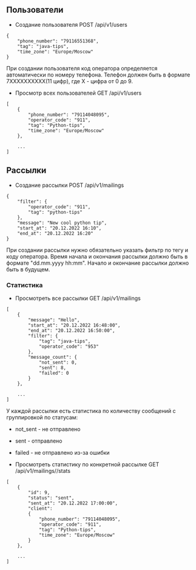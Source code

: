 ## Пользователи
- Создание пользователя
POST /api/v1/users
```
{
    "phone_number": "79116551368",
    "tag": "java-tips",
    "time_zone": "Europe/Moscow"
}
```
При создании пользователя код оператора определяется автоматически по номеру телефона.
Телефон должен быть в формате 7XXXXXXXXXX(11 цифр), где X - цифра от 0 до 9.

- Просмотр всех пользователей
GET /api/v1/users
```
[
    {
        "phone_number": "79114048095",
        "operator_code": "911",
        "tag": "Python-tips",
        "time_zone": "Europe/Moscow"
    },
    
    ...
]
```
## Рассылки
- Создание рассылки
POST /api/v1/mailings
```
{
    "filter": {
        "operator_code": "911",
        "tag": "python-tips"
    },
    "message": "New cool python tip",
    "start_at": "20.12.2022 16:10",
    "end_at": "20.12.2022 16:20"
}
```
При создании рассылки нужно обязательно указать фильтр по тегу и коду оператора.
Время начала и окончания рассылки должно быть в формате "dd.mm.yyyy hh:mm".
Начало и окончание рассылки должно быть в будущем.

### Статистика

- Просмотреть все рассылки
GET /api/v1/mailings
```
[
    {
        "message": "Hello",
        "start_at": "20.12.2022 16:48:00",
        "end_at": "20.12.2022 16:50:00",
        "filter": {
            "tag": "java-tips",
            "operator_code": "953"
        },
        "message_count": {
            "not_sent": 0,
            "sent": 8,
            "failed": 0
        }
    },

    ...
]
```
У каждой рассылки есть статистика по количеству сообщений с группировкой по статусам:
- not_sent - не отправлено
- sent - отправлено
- failed - не отправлено из-за ошибки

- Просмотреть статистику по конкретной рассылке
GET /api/v1/mailings/<id>/stats
```
[
    {
        "id": 9,
        "status": "sent",
        "sent_at": "20.12.2022 17:00:00",
        "client": 
        {
            "phone_number": "79114048095",
            "operator_code": "911",
            "tag": "Python-tips",
            "time_zone": "Europe/Moscow"
        }
    },

    ...
]
```

